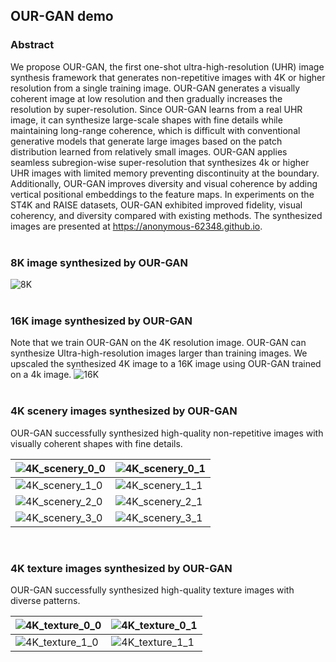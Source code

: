 ## OUR-GAN demo

### Abstract
We propose OUR-GAN, the first one-shot ultra-high-resolution (UHR) image synthesis framework that generates non-repetitive images with 4K or higher resolution from a single training image. OUR-GAN generates a visually coherent image at low resolution and then gradually increases the resolution by super-resolution. Since OUR-GAN learns from a real UHR image, it can synthesize large-scale shapes with fine details while maintaining long-range coherence, which is difficult with conventional generative models that generate large images based on the patch distribution learned from relatively small images. OUR-GAN applies seamless subregion-wise super-resolution that synthesizes 4k or higher UHR images with limited memory preventing discontinuity at the boundary. Additionally, OUR-GAN improves diversity and visual coherence by adding vertical positional embeddings to the feature maps. In experiments on the ST4K and RAISE datasets, OUR-GAN exhibited improved fidelity, visual coherency, and diversity compared with existing methods. The synthesized images are presented at https://anonymous-62348.github.io.
<br>
<br>

### 8K image synthesized by OUR-GAN
![8K](/assets/images/8k_stonehenge.jpg)
<br>
<br>

### 16K image synthesized by OUR-GAN
Note that we train OUR-GAN on the 4K resolution image.
OUR-GAN can synthesize Ultra-high-resolution images larger than training images.
We upscaled the synthesized 4K image to a 16K image using OUR-GAN trained on a 4k image.
![16K](/assets/images/16k_stonehenge.jpg)
<br>
<br>

### 4K scenery images synthesized by OUR-GAN
OUR-GAN successfully synthesized high-quality non-repetitive images with visually coherent shapes with fine details.

| ![4K_scenery_0_0](/assets/images/4K/11000_0.png) | ![4K_scenery_0_1](/assets/images/4K/11000_17.png) |
|---|---|
| ![4K_scenery_1_0](/assets/images/4K/11015_17.png) | ![4K_scenery_1_1](/assets/images/4K/11015_28.png) |
| ![4K_scenery_2_0](/assets/images/4K/11021_0.png) | ![4K_scenery_2_1](/assets/images/4K/11021_18.png) |
| ![4K_scenery_3_0](/assets/images/4K/11013_44.png) | ![4K_scenery_3_1](/assets/images/4K/11013_46.png) |

<br>

### 4K texture images synthesized by OUR-GAN
OUR-GAN successfully synthesized high-quality texture images with diverse patterns.

| ![4K_texture_0_0](/assets/images/4K/21000_52.png) | ![4K_texture_0_1](/assets/images/4K/21000_66.png) |
|---|---|
| ![4K_texture_1_0](/assets/images/4K/21022_52.png) | ![4K_texture_1_1](/assets/images/4K/21022_83.png) |

<!-- You can use the [editor on GitHub](https://github.com/anonymous-62348/anonymous-62348.github.io/edit/main/README.md) to maintain and preview the content for your website in Markdown files.

Whenever you commit to this repository, GitHub Pages will run [Jekyll](https://jekyllrb.com/) to rebuild the pages in your site, from the content in your Markdown files.

### Markdown

Markdown is a lightweight and easy-to-use syntax for styling your writing. It includes conventions for

```markdown
Syntax highlighted code block

# Header 1
## Header 2
### Header 3

- Bulleted
- List

1. Numbered
2. List

**Bold** and _Italic_ and `Code` text

[Link](url) and ![Image](src)
```

For more details see [Basic writing and formatting syntax](https://docs.github.com/en/github/writing-on-github/getting-started-with-writing-and-formatting-on-github/basic-writing-and-formatting-syntax).

### Jekyll Themes

Your Pages site will use the layout and styles from the Jekyll theme you have selected in your [repository settings](https://github.com/anonymous-62348/anonymous-62348.github.io/settings/pages). The name of this theme is saved in the Jekyll `_config.yml` configuration file.

### Support or Contact

Having trouble with Pages? Check out our [documentation](https://docs.github.com/categories/github-pages-basics/) or [contact support](https://support.github.com/contact) and we’ll help you sort it out.
 -->
